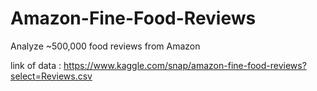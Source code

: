 # Amazon-Fine-Food-Reviews
Analyze ~500,000 food reviews from Amazon 

link of data : https://www.kaggle.com/snap/amazon-fine-food-reviews?select=Reviews.csv

